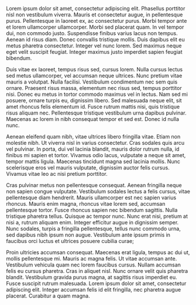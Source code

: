 Lorem ipsum dolor sit amet, consectetur adipiscing elit. Phasellus porttitor nisl non vestibulum viverra. Mauris et consectetur augue, in pellentesque purus. Pellentesque in laoreet ex, ac consectetur purus. Morbi tempor ante et lorem ullamcorper ullamcorper. Morbi sed placerat quam. In vel tempor dui, non commodo justo. Suspendisse finibus varius lacus non tempus. Aenean id risus diam. Donec convallis tristique mollis. Duis dapibus elit eu metus pharetra consectetur. Integer vel nunc lorem. Sed maximus neque eget velit suscipit feugiat. Integer maximus justo imperdiet sapien feugiat bibendum.

Duis vitae ex laoreet, tempus risus sed, cursus lorem. Nulla cursus lectus sed metus ullamcorper, vel accumsan neque ultrices. Nunc pretium vitae mauris a volutpat. Nulla facilisi. Vestibulum condimentum nec sem quis ornare. Praesent risus massa, elementum nec risus sed, tempus porttitor nisi. Donec eu metus in tortor commodo maximus vel in lectus. Nam sed mi posuere, ornare turpis eu, dignissim libero. Sed malesuada neque elit, sit amet rhoncus felis elementum id. Fusce rutrum mattis nisi, quis tristique risus aliquam nec. Pellentesque tristique vestibulum urna dapibus pulvinar. Maecenas ac lorem in nibh consequat tempor et sed est. Donec id nulla nunc.

Aenean eleifend quam nibh, vitae ultrices libero fringilla vitae. Etiam non molestie nibh. Ut viverra nisl in varius consectetur. Cras sodales quis arcu vel pulvinar. In porta, dui vel lacinia blandit, mauris dolor rutrum nulla, id finibus mi sapien et tortor. Vivamus odio lacus, vulputate a neque sit amet, tempor mattis ligula. Maecenas tincidunt magna sed lacinia mollis. Nunc scelerisque eros vel mauris vulputate, dignissim auctor felis cursus. Vivamus vitae leo ac nisi pretium porttitor.

Cras pulvinar metus non pellentesque consequat. Aenean fringilla neque non sapien congue vulputate. Vestibulum sodales lectus a felis cursus, vitae pellentesque diam hendrerit. Mauris ullamcorper est nec sapien varius rhoncus. Mauris enim magna, rhoncus vitae lorem sed, accumsan pellentesque tortor. Fusce rhoncus sapien nec bibendum sagittis. Nulla tristique pharetra tellus. Quisque ac tempor nunc. Nunc erat nisi, pretium at nisi a, rutrum aliquam enim. Integer efficitur augue in dignissim semper. Nunc sodales, turpis a fringilla pellentesque, tellus nunc commodo urna, sed dapibus nibh ipsum non augue. Vestibulum ante ipsum primis in faucibus orci luctus et ultrices posuere cubilia curae;

Proin ultricies accumsan consequat. Maecenas erat ligula, tempus ac dui ut, mollis pellentesque mi. Mauris ac magna felis. Ut vitae accumsan ante. Vestibulum vehicula quam nec lorem faucibus cursus. Nullam accumsan felis eu cursus pharetra. Cras in aliquet nisl. Nunc ornare velit quis pharetra blandit. Vestibulum gravida purus magna, at sagittis risus imperdiet eu. Fusce suscipit rutrum malesuada. Lorem ipsum dolor sit amet, consectetur adipiscing elit. Integer accumsan felis id elit fringilla, nec pharetra augue placerat. Curabitur a quam magna.